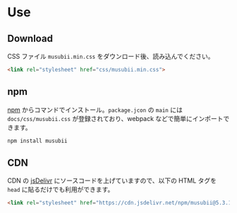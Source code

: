 # Use

## Download

CSS ファイル `musubii.min.css` をダウンロード後、読み込んでください。

```html
<link rel="stylesheet" href="css/musubii.min.css">
```

## npm

[npm](https://www.npmjs.com/package/musubii) からコマンドでインストール。`package.jcon` の `main` には `docs/css/musubii.css` が登録されており、webpack などで簡単にインポートできます。

```bash
npm install musubii
```

## CDN

CDN の [jsDelivr](https://cdn.jsdelivr.net/npm/musubii/) にソースコードを上げていますので、以下の HTML タグを `head` に貼るだけでも利用ができます。

```html
<link rel="stylesheet" href="https://cdn.jsdelivr.net/npm/musubii@5.3.1/docs/css/musubii.min.css">
```
